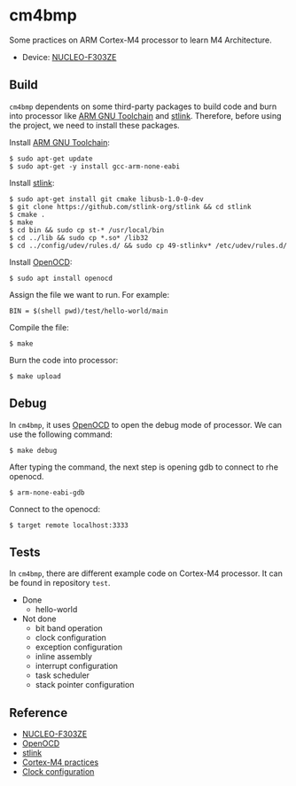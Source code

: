 # cm4bmp
Some practices on ARM Cortex-M4 processor to learn M4 Architecture.
- Device: [NUCLEO-F303ZE](https://www.st.com/en/evaluation-tools/nucleo-f303ze.html)

## Build
`cm4bmp` dependents on some third-party packages to build code and burn into processor like [ARM GNU Toolchain](https://developer.arm.com/Tools%20and%20Software/GNU%20Toolchain) and [stlink](https://github.com/stlink-org/stlink). Therefore, before using the project, we need to install these packages.

Install [ARM GNU Toolchain](https://developer.arm.com/Tools%20and%20Software/GNU%20Toolchain):
```shell
$ sudo apt-get update
$ sudo apt-get -y install gcc-arm-none-eabi
```

Install [stlink](https://github.com/stlink-org/stlink):
```shell
$ sudo apt-get install git cmake libusb-1.0-0-dev
$ git clone https://github.com/stlink-org/stlink && cd stlink
$ cmake .
$ make
$ cd bin && sudo cp st-* /usr/local/bin
$ cd ../lib && sudo cp *.so* /lib32
$ cd ../config/udev/rules.d/ && sudo cp 49-stlinkv* /etc/udev/rules.d/
```

Install [OpenOCD](https://openocd.org/):
```shell
$ sudo apt install openocd
```

Assign the file we want to run. For example:
```
BIN = $(shell pwd)/test/hello-world/main
```

Compile the file:
```shell
$ make
```

Burn the code into processor:
```shell
$ make upload
```

## Debug
In `cm4bmp`, it uses [OpenOCD](https://openocd.org/) to open the debug mode of processor. We can use the following command:
```shell
$ make debug
```

After typing the command, the next step is opening gdb to connect to rhe openocd.
```shell
$ arm-none-eabi-gdb
```

Connect to the openocd:
```shell
$ target remote localhost:3333
```

## Tests
In `cm4bmp`, there are different example code on Cortex-M4 processor. It can be found in repository `test`.
- Done
  - hello-world
- Not done
  - bit band operation
  - clock configuration
  - exception configuration
  - inline assembly
  - interrupt configuration
  - task scheduler
  - stack pointer configuration

## Reference
- [NUCLEO-F303ZE](https://www.st.com/en/evaluation-tools/nucleo-f303ze.html)
- [OpenOCD](https://openocd.org/)
- [stlink](https://github.com/stlink-org/stlink)
- [Cortex-M4 practices](https://hackmd.io/@Risheng/B1KQnDLMc)
- [Clock configuration](https://hackmd.io/@Risheng/rJuUI7My9)
